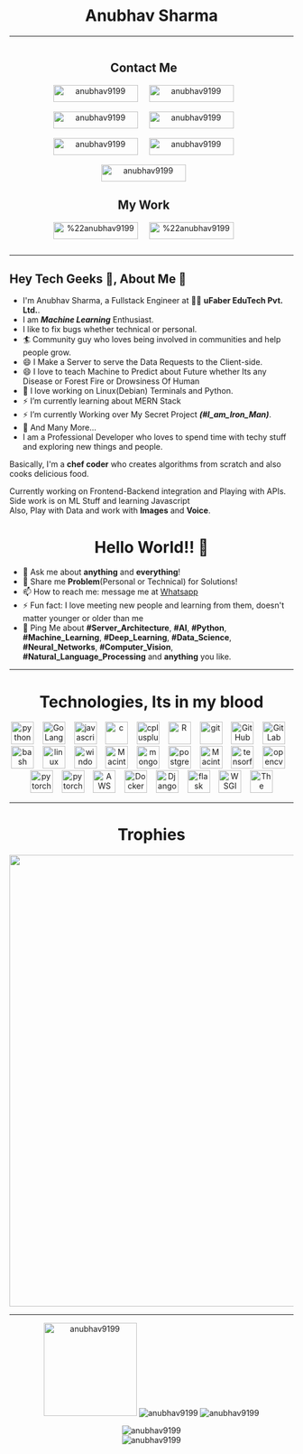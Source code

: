 <!-- <link rel="stylesheet" type="text/css" href="style.css" /> -->
<h1 align="center">Anubhav Sharma</h1>
<hr/>

<div align="center">
  <div align="left" style="display: inline-block;">
    <h2 align="center">Contact Me</h2>
    <p align="center">
      <a href="https://twitter.com/anubhav9199" target="blank" align="center"><img align="center" src="https://img.shields.io/badge/-Anubhav_Sharma-1ca0f1?style=flat-square&labelColor=1ca0f1&logo=twitter&logoColor=white&link=https://twitter.com/anubhav9199" alt="anubhav9199" height="30" width="150" /></a>
      &nbsp; &nbsp;
      <a href="https://www.linkedin.com/in/anubhav-sharma-as/" target="blank" align="center"><img align="center" src="https://img.shields.io/badge/-Anubhav_Sharma-blue?style=flat-square&logo=Linkedin&logoColor=white&link=https://www.linkedin.com/in/anubhav-sharma-as/" alt="anubhav9199" height="30" width="150" /></a>
      <br/></br>
      <a href="mailto:anubhavsharma9199@gmail.com" target="blank" align="center"><img align="center" src="https://img.shields.io/badge/-Anubhav_Sharma-c14438?style=flat-square&logo=Gmail&logoColor=white&link=mailto:anubhavsharma9199@gmail.com" alt="anubhav9199" height="30" width="150" /></a>
      &nbsp; &nbsp;
      <a href="https://www.instagram.com/_anubhav_._/" target="blank" align="center"><img align="center" src="http://img.shields.io/badge/-Anubhav Sharma-rgb(255,105,180)?style=flat-square&logo=Instagram&logoColor=white&link=https://www.instagram.com/_anubhav_._" alt="anubhav9199" height="30" width="150" /></a>
      </br>
      </br>
      <a href="https://www.facebook.com/anubhav9199/" target="blank" align="center"><img align="center" src="https://img.shields.io/badge/-Anubhav_Sharma-blue?style=flat-square&logo=Facebook&logoColor=white&link=https://www.facebook.com/anubhav9199/" alt="anubhav9199" height="30" width="150" /></a>
      &nbsp; &nbsp;
      <a href="https://wa.me/918824897845" target="blank" align="center"><img align="center" src="https://img.shields.io/badge/-Anubhav_Sharma-rgb(77,194,71)?style=flat-square&logo=WhatsApp&logoColor=white&link=https://wa.me/918824897845/" alt="anubhav9199" height="30" width="150" /></a>
      <br/>
      <br/>
      <a href="https://dev.to/anubhavsharma" target="blank" align="center"><img align="center" src="https://img.shields.io/badge/-Anubhav_Sharma-rgb(0,0,0)?style=flat-square&logo=dev.to&logoColor=white&link=https://dev.to/anubhavsharma/" alt="anubhav9199" height="30" width="150" /></a>
    </p>
    <h2 align="center">My Work</h2>
    <p align="center">
      <a href="https://www.kaggle.com/anubhavsharma/" target="blank" align="center"><img align="center" src="https://img.shields.io/badge/-Anubhav_Sharma-rgb(51,171,255)?style=flat-square&logo=kaggle&logoColor=white&link=https://www.kaggle.com/anubhavsharma/"alt="%22anubhav9199" height="30" width="150" /></a>
      &nbsp; &nbsp;
      <a href="https://stackoverflow.com/users/13104627/anubhav-sharma/" target="blank" align="center"><img align="center" src="https://img.shields.io/badge/-Anubhav_Sharma-rgb(239,130,54)?style=flat-square&logo=stackoverflow&logoColor=white&link=https://stackoverflow.com/users/13104627/anubhav-sharma/" alt="%22anubhav9199" height="30" width="150" /></a>
    </p>
  </div>
  &nbsp;&nbsp;&nbsp;&nbsp;&nbsp;
  <div align="right" style="display: inline-block;">
    <!-- <p align="center">
      <img src="https://giphy.com/embed/qgQUggAC3Pfv687qPC" width="360" height="300">
    </p> -->
  </div>
</div>

---

## Hey Tech Geeks 👋, About Me 🧐
- I'm Anubhav Sharma, a Fullstack Engineer at 👨‍💻 **uFaber EduTech Pvt. Ltd.**.
- I am ***Machine Learning*** Enthusiast.
- I like to fix bugs whether technical or personal.
- 🏄‍ Community guy who loves being involved in communities and help people grow.
- 😄 I Make a Server to serve the Data Requests to the Client-side.
- 😄 I love to teach Machine to Predict about Future whether Its any Disease or Forest Fire or Drowsiness Of Human
- 🌱 I love working on Linux(Debian) Terminals and Python.
- ⚡ I’m currently learning about MERN Stack
- ⚡ I’m currently Working over My Secret Project ***(#I_am_Iron_Man)***.
- 👯 And Many More...
- I am a Professional Developer who loves to spend time with techy stuff and exploring new things and people.<br/>

Basically, I'm a **chef coder** who creates algorithms from scratch and also cooks delicious food.<br/>
<!-- * A future **AI** expert...💭
* **IOT** wonderer.....❤️
* **Robotics** passion...😅
* Watch over **Markets**.....
* **Political** news are on mind🧐
* Good at **editing** thing in new ***style***..... -->

Currently working on Frontend-Backend integration and Playing with APIs.<br/>
Side work is on ML Stuff and learning Javascript<br/>
Also, Play with Data and work with **Images** and **Voice**.<br/>
<!-- 
A ***Fullstack Engineer***, A ***Data Analyst***, A ***Learner***, An ***Amazing Maker***, A ***work-o-holic*** guy when it comes to technical.....🤔😉 -->

<!-- ## 🧐 About Me
- 🏄‍ Community guy who loves being involved in communities and help people grow.
- 😄 I Make a Server to serve the Data Requests to the Client-side.
- 😄 I love to teach Machine to Predict about Future whether Its any Disease or Forest Fire or Drowsiness Of Human
- 🌱 I love working on Linux(Debian) Terminals and Python.
- ⚡ I’m currently learning about MEN Stack
- ⚡ I’m currently Working over My Secret Project ***(#I_am_Iron_Man)***.
- 👯 And Many More... -->

<h1 align="center">Hello World!! 🤔</h1>

- 💬 Ask me about **anything** and **everything**!
- 💬 Share me **Problem**(Personal or Technical) for Solutions!
- 📫 How to reach me: message me at [Whatsapp](https://wa.me/918824897845?text=Hi%20Anubhav)
- ⚡  Fun fact: I love meeting new people and learning from them, doesn't matter younger or older than me 
- 💬 Ping Me about **#Server_Architecture**, **#AI**, **#Python**, **#Machine_Learning**, **#Deep_Learning**, **#Data_Science**, **#Neural_Networks**, **#Computer_Vision**, **#Natural_Language_Processing** and **anything** you like.
---
<!-- <div> -->
<h1 align="center">Technologies, Its in my blood</h1>
<p align="center">
<!-- <div style="display: inline-block;">
  <div style="display: inline-block;padding: 6px 6px 6px 6px;">
    <h2>Langauages</h2> -->
    <img  src="https://cdn.jsdelivr.net/gh/devicons/devicon/icons/python/python-original.svg" alt="python" width="40" height="40"/>
    &nbsp;&nbsp;
    <img src="https://cdn.jsdelivr.net/gh/devicons/devicon/icons/go/go-original.svg" alt="Go Lang" width="40" height="40"/>
    &nbsp;&nbsp;
    <img src="https://cdn.jsdelivr.net/gh/devicons/devicon/icons/javascript/javascript-original.svg" alt="javascript" width="40" height="40"/>
    &nbsp;&nbsp;
    <!-- </br></br> -->
    <img src="https://cdn.jsdelivr.net/gh/devicons/devicon/icons/c/c-original.svg" alt="c" width="40" height="40"/>
    &nbsp;&nbsp;
    <img src="https://cdn.jsdelivr.net/gh/devicons/devicon/icons/cplusplus/cplusplus-original.svg" alt="cplusplus" width="40" height="40"/>
    &nbsp;&nbsp;
    <img src="https://cdn.jsdelivr.net/gh/devicons/devicon/icons/r/r-original.svg" alt="R" width="40" height="40"/>
  <!-- </div> -->
  <!-- <div style="display: inline-block;padding: 6px 6px 6px 6px;">
    <h2 >Version Control</h2> -->
    &nbsp;&nbsp;
    <img src="https://www.vectorlogo.zone/logos/git-scm/git-scm-icon.svg" alt="git" width="40" height="40"/>
    &nbsp;&nbsp;
    <img src="https://cdn.jsdelivr.net/gh/devicons/devicon/icons/github/github-original.svg" alt="GitHub" width="40" height="40"/>
    &nbsp;&nbsp;
    <img src="https://cdn.jsdelivr.net/gh/devicons/devicon/icons/gitlab/gitlab-original.svg" alt="GitLab" width="40" height="40"/>
    <!-- </br></br> -->
    <!-- &nbsp;&nbsp;&nbsp;&nbsp;&nbsp;&nbsp;&nbsp;&nbsp;&nbsp;&nbsp;&nbsp;&nbsp; -->
    &nbsp;&nbsp;
    <img src="https://www.vectorlogo.zone/logos/gnu_bash/gnu_bash-icon.svg" alt="bash" width="40" height="40"/>
  <!-- </div> -->
  <!-- Operating System -->
  <!-- <div style="display: inline-block;padding: 6px 6px 6px 6px;"> -->
    <!-- <h2 >Operating System</h2> -->
    <!--
    &nbsp;&nbsp;- &nbsp;&nbsp;&nbsp;&nbsp;&nbsp;&nbsp;&nbsp;&nbsp;&nbsp;&nbsp;&nbsp; -->
    &nbsp;&nbsp;
    <img src="https://cdn.jsdelivr.net/gh/devicons/devicon/icons/linux/linux-original.svg" alt="linux" w
    &nbsp;&nbsp;idth="40" height="40"/>
    <!-- &nbsp;&nbsp;&nbsp;&nbsp;&nbsp;&nbsp;&nbsp; -->
    &nbsp;&nbsp;
    <img src="https://cdn.jsdelivr.net/gh/devicons/devicon/icons/windows8/windows8-original.svg" alt="windows" width="40" height="40"/>
    <!-- </br></br> -->
    <!-- &nbsp;&nbsp;&nbsp;&nbsp;&nbs
    &nbsp;&nbsp;p;&nbsp;&nbsp;&nbsp;&nbsp;&nbsp;&nbsp;&nbsp;&nbsp;&nbsp;&nbsp;&nbsp;&nbsp;&nbsp;&nbsp;&nbsp; -->
    &nbsp;&nbsp;
    <img src="https://cdn.jsdelivr.net/gh/devicons/devicon/icons/apple/apple-original.svg" alt="MacintoshOS" width="40" height="40"/> 
  <!-- </div>
</div>-->
<!-- <div style="display: inline-blo -->
<!--&nbsp;&nbsp;ck;"> -->
  <!-- <div style="display: inline-block;padding: 6px 6px 6px 6px;"> -->
    <!-- <h2>Databases</h2> -->
    <!-- &nbsp;&nbsp;&nbsp;&nbsp;&nbsp;&nbsp; -->
    &nbsp;&nbsp;
    <img src="https://cdn.jsdelivr.net/gh/devicons/devicon/icons/mongodb/mongodb-original.svg" alt="mongodb" width="40" height="40"/>
    <!-- &nbsp;&nbsp;&nb
    &nbsp;&nbsp;sp;&nbsp;&nbsp;&nbsp; -->
    &nbsp;&nbsp;
    <img src="https://cdn.jsdelivr.net/gh/devicons/devicon/icons/postgresql/postgresql-original.svg" alt="postgresql" width="40" height="40"/>
    <!-- &nbsp;&nbsp;&nbsp;&nbsp;&nbsp;&nbsp;&nbsp; -->
    <!-- </br></br> -->
    <!-- &nbsp;&nbsp;&nbsp;&nbsp;&nbsp;&nbsp;&nbsp;&nbsp;&nbsp;&nbsp;&nbsp;&nbsp;&nbsp;&nbsp;&nbsp;&nbsp;
    &nbsp;&nbsp; -->
    &nbsp;&nbsp;
    <img src="https://cdn.jsdelivr.net/gh/devicons/devicon/icons/mysql/mysql-original.svg" alt="MacintoshOS" width="40" height="40"/>
  <!-- </div> -->
  <!-- <div style="display: inline-block;padding: 6px 6px 6px 6px;">
    <h2>Major Libraries</h2> -->
    <!-- &nbsp;&nbsp;&nbsp;&nbsp;&nbsp;&nbsp;&nbsp; -->
    &nbsp;&nbsp;
    <img src="https://www.vectorlogo.zone/logos/tensorflow/tensorflow-icon.svg" alt="tensorflow" width="40" height="40"/>
    <!-- &nbsp;&nbsp;&nbsp;&nbsp;&nbsp; -->
    &nbsp;&nbsp;
    <img src="https://www.vectorlogo.zone/logos/opencv/opencv-icon.svg" alt="opencv" width="40" height="40"/>
    <!-- </br></br> -->
    <!-- &nbsp;&nbsp;&nbsp;&nbsp;&nbsp;&nbsp;&nbsp;&nbsp; -->
    &nbsp;&nbsp;
    <img src="https://www.vectorlogo.zone/logos/pytorch/pytorch-icon.svg" alt="pytorch" width="40" height="40"/>
    <!-- &nbsp;&nbsp;&nbsp;&nbsp; -->
    &nbsp;&nbsp;
    <img src="https://cdn.jsdelivr.net/gh/devicons/devicon/icons/sqlalchemy/sqlalchemy-original.svg" alt="pytorch" width="40" height="40"/>
  <!-- </div> -->
  <!-- <div style="display: inline-block;padding: 6px 6px 6px 6px;">
    <h2>Others</h2> -->
    <!-- &nbsp;&nbsp;&nbsp;&nbsp; -->
    &nbsp;&nbsp;
    <img src="https://cdn.jsdelivr.net/gh/devicons/devicon/icons/amazonwebservices/amazonwebservices-original.svg" alt="AWS" width="40" height="40"/>
    &nbsp;&nbsp;
    <img src="https://cdn.jsdelivr.net/gh/devicons/devicon/icons/docker/docker-original.svg" alt="Docker" width="40" height="40"/>
    &nbsp;&nbsp;
    <img src="https://cdn.jsdelivr.net/gh/devicons/devicon/icons/django/django-original.svg" alt="Django" width="40" height="40"/>
    <!-- &nbsp;&nbsp;&nbsp; -->
    <!-- </br></br> -->
    <!-- &nbsp;&nbsp;&nbsp;&nbsp; -->
    &nbsp;&nbsp;
    <img src="https://cdn.jsdelivr.net/gh/devicons/devicon/icons/flask/flask-original.svg" alt="flask" width="40" height="40"/>
    &nbsp;&nbsp;
    <img src="https://cdn.jsdelivr.net/gh/devicons/devicon/icons/uwsgi/uwsgi-original.svg" alt="WSGI" width="40" height="40"/>
    &nbsp;&nbsp;
    <img src="https://cdn.jsdelivr.net/gh/devicons/devicon/icons/thealgorithms/thealgorithms-original.svg" alt="The Algorithms" width="40" height="40"/>
    <!-- &nbsp;&nbsp;&nbsp; -->
  <!-- </div> -->
<!-- </div> -->
<!-- </div> -->
</p>

<hr/>
<h1 align="center">Trophies</h1>
<p align="center">
  <a align="center" href="https://github.com/ryo-ma/github-profile-trophy">
    <img align="center" width=800 src="https://github-profile-trophy.vercel.app/?username=anubhav9199&column=7"/>
  </a>
</p>
<hr/>
<p align="center">
  <img height="165" src="https://github-readme-stats.vercel.app/api?username=anubhav9199&show_icons=true" alt="anubhav9199">
  <img src="https://github-readme-stats.vercel.app/api/top-langs/?username=anubhav9199&layout=compact&hide=html" alt="anubhav9199" />
  <img src="https://github-readme-streak-stats.herokuapp.com/?user=anubhav9199&" alt="anubhav9199" />
</p>
<p align="center"> 
  <img src="https://komarev.com/ghpvc/?username=anubhav9199" alt="anubhav9199" />
  <br/>
  <img src="https://profile-counter.glitch.me/anubhav9199/count.svg" alt="anubhav9199" />
</p>
